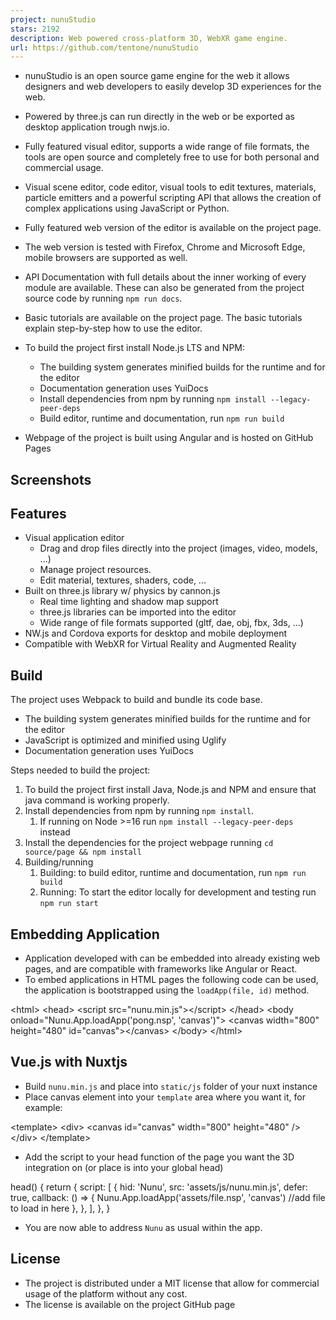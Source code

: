 ```yaml
---
project: nunuStudio
stars: 2192
description: Web powered cross-platform 3D, WebXR game engine.
url: https://github.com/tentone/nunuStudio
---
```


-   nunuStudio is an open source game engine for the web it allows designers and web developers to easily develop 3D experiences for the web.
-   Powered by three.js can run directly in the web or be exported as desktop application trough nwjs.io.
-   Fully featured visual editor, supports a wide range of file formats, the tools are open source and completely free to use for both personal and commercial usage.
-   Visual scene editor, code editor, visual tools to edit textures, materials, particle emitters and a powerful scripting API that allows the creation of complex applications using JavaScript or Python.
-   Fully featured web version of the editor is available on the project page.
-   The web version is tested with Firefox, Chrome and Microsoft Edge, mobile browsers are supported as well.

-   API Documentation with full details about the inner working of every module are available. These can also be generated from the project source code by running `npm run docs`.
-   Basic tutorials are available on the project page. The basic tutorials explain step-by-step how to use the editor.
-   To build the project first install Node.js LTS and NPM:
    -   The building system generates minified builds for the runtime and for the editor
    -   Documentation generation uses YuiDocs
    -   Install dependencies from npm by running `npm install --legacy-peer-deps`
    -   Build editor, runtime and documentation, run `npm run build`
-   Webpage of the project is built using Angular and is hosted on GitHub Pages

Screenshots
-----------

Features
--------

-   Visual application editor
    -   Drag and drop files directly into the project (images, video, models, ...)
    -   Manage project resources.
    -   Edit material, textures, shaders, code, ...
-   Built on three.js library w/ physics by cannon.js
    -   Real time lighting and shadow map support
    -   three.js libraries can be imported into the editor
    -   Wide range of file formats supported (gltf, dae, obj, fbx, 3ds, ...)
-   NW.js and Cordova exports for desktop and mobile deployment
-   Compatible with WebXR for Virtual Reality and Augmented Reality

Build
-----

The project uses Webpack to build and bundle its code base.

-   The building system generates minified builds for the runtime and for the editor
-   JavaScript is optimized and minified using Uglify
-   Documentation generation uses YuiDocs

Steps needed to build the project:

1.  To build the project first install Java, Node.js and NPM and ensure that java command is working properly.
2.  Install dependencies from npm by running `npm install`.
    1.  If running on Node >=16 run `npm install --legacy-peer-deps` instead
3.  Install the dependencies for the project webpage running `cd source/page && npm install`
4.  Building/running
    1.  Building: to build editor, runtime and documentation, run `npm run build`
    2.  Running: To start the editor locally for development and testing run `npm run start`

Embedding Application
---------------------

-   Application developed with can be embedded into already existing web pages, and are compatible with frameworks like Angular or React.
-   To embed applications in HTML pages the following code can be used, the application is bootstrapped using the `loadApp(file, id)` method.

<html\>
    <head\>
        <script src\="nunu.min.js"\></script\>
    </head\>
    <body onload\="Nunu.App.loadApp('pong.nsp', 'canvas')"\>
        <canvas width\="800" height\="480" id\="canvas"\></canvas\>
    </body\>
</html\>

Vue.js with Nuxtjs
------------------

-   Build `nunu.min.js` and place into `static/js` folder of your nuxt instance
-   Place canvas element into your `template` area where you want it, for example:

<template\>
  <div\>
    <canvas
      id\="canvas"
      width\="800"
      height\="480"
    />
</div\>
</template\>

-   Add the script to your head function of the page you want the 3D integration on (or place is into your global head)

head() {
return {
      script: \[
        {
          hid: 'Nunu',
          src: 'assets/js/nunu.min.js',
          defer: true,
          callback: () \=> {
            Nunu.App.loadApp('assets/file.nsp', 'canvas') //add file to load in here
          },
        },
      \],
    },
  }

-   You are now able to address `Nunu` as usual within the app.

License
-------

-   The project is distributed under a MIT license that allow for commercial usage of the platform without any cost.
-   The license is available on the project GitHub page
